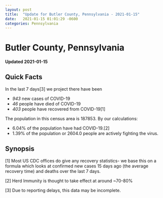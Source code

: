 ```yaml
---
layout: post
title:  "Update for Butler County, Pennsylvania - 2021-01-15"
date:   2021-01-15 01:01:29 -0600
categories: Pennsylvania
---
```


# Butler County, Pennsylvania
#### Updated 2021-01-15

## Quick Facts

In the last 7 days[3] we project there have been
- *943* new cases of COVID-19
- *46* people have died of COVID-19
- *403* people have recovered from COVID-19[1]

The population in this census area is 187853. By our calculations:
- 6.04% of the population have had COVID-19.[2]
- 1.39% of the population or 2604.0 people are actively fighting the virus.

## Synopsis




[1] Most US CDC offices do give any recovery statistics- we base this on a formula which looks at confirmed new cases
15 days ago (the average recovery time) and deaths over the last 7 days.

[2] Herd Immunity is thought to take effect at around ~70-80%

[3] Due to reporting delays, this data may be incomplete.
 
    